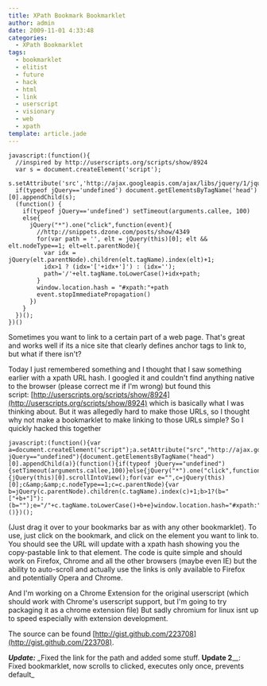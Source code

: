 ```yaml
---
title: XPath Bookmark Bookmarklet
author: admin
date: 2009-11-01 4:33:48
categories:
  - XPath Bookmarklet
tags:
  - bookmarklet
  - elitist
  - future
  - hack
  - html
  - link
  - userscript
  - visionary
  - web
  - xpath
template: article.jade
---
```


    javascript:(function(){
      //inspired by http://userscripts.org/scripts/show/8924
      var s = document.createElement('script');
      s.setAttribute('src','http://ajax.googleapis.com/ajax/libs/jquery/1/jquery.js');
      if(typeof jQuery=='undefined') document.getElementsByTagName('head')[0].appendChild(s);
      (function() {
        if(typeof jQuery=='undefined') setTimeout(arguments.callee, 100)
        else{
          jQuery("*").one("click",function(event){
            //http://snippets.dzone.com/posts/show/4349
            for(var path = '', elt = jQuery(this)[0]; elt && elt.nodeType==1; elt=elt.parentNode){
              var idx = jQuery(elt.parentNode).children(elt.tagName).index(elt)+1;
              idx>1 ? (idx='['+idx+']') : (idx='');
              path='/'+elt.tagName.toLowerCase()+idx+path;
            }
            window.location.hash = "#xpath:"+path
            event.stopImmediatePropagation()
          })
        }
      })();
    })()

Sometimes you want to link to a certain part of a web page. That's great and works well if its a nice site that clearly defines anchor tags to link to, but what if there isn't?

Today I just remembered something and I thought that I saw something earlier with a xpath URL hash. I googled it and couldn't find anything native to the browser (please correct me if I'm wrong) but found this script: [http://userscripts.org/scripts/show/8924](http://userscripts.org/scripts/show/8924) which is basically what I was thinking about. But it was allegedly hard to make those URLs, so I thought why not make a bookmarklet to make linking to those URLs simple? So I quickly hacked this together

    javascript:(function(){var a=document.createElement("script");a.setAttribute("src","http://ajax.googleapis.com/ajax/libs/jquery/1/jquery.js");if(typeof jQuery=="undefined"){document.getElementsByTagName("head")[0].appendChild(a)}(function(){if(typeof jQuery=="undefined"){setTimeout(arguments.callee,100)}else{jQuery("*").one("click",function(d){jQuery(this)[0].scrollIntoView();for(var e="",c=jQuery(this)[0];c&amp;&amp;c.nodeType==1;c=c.parentNode){var b=jQuery(c.parentNode).children(c.tagName).index(c)+1;b>1?(b="["+b+"]"):(b="");e="/"+c.tagName.toLowerCase()+b+e}window.location.hash="#xpath:"+e;d.preventDefault();d.stopPropagation();jQuery("*").unbind("click",arguments.callee)})}})()})();

(Just drag it over to your bookmarks bar as with any other bookmarklet). To use, just click on the bookmark, and click on the element you want to link to. You should see the URL will update with a xpath hash showing you the copy-pastable link to that element. The code is quite simple and should work on Firefox, Chrome and all the other browsers (maybe even IE) but the ability to auto-scroll and actually use the links is only available to Firefox and potentially Opera and Chrome.

And I'm working on a Chrome Extension for the original userscript (which should work with Chrome's userscript support, but I'm going to try packaging it as a chrome extension file) But sadly chromium for linux isnt up to speed especially with extension development.

The source can be found [http://gist.github.com/223708](http://gist.github.com/223708).

**_Update:_<span style="font-weight: normal;"> _Fixed the link for the path and added some stuff. <strong>Update 2**__: Fixed bookmarklet, now scrolls to clicked, executes only once, prevents default_</span></strong>
